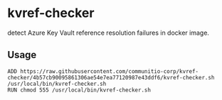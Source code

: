 # kvref-checker

detect Azure Key Vault reference resolution failures in docker image.

## Usage

```Dockerfil
ADD https://raw.githubusercontent.com/communitio-corp/kvref-checker/4b57cb90095861306ae54e7ea77120987e43ddf6/kvref-checker.sh /usr/local/bin/kvref-checker.sh
RUN chmod 555 /usr/local/bin/kvref-checker.sh
```
